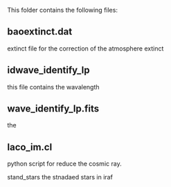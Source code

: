 This folder contains the following files:

baoextinct.dat     
---
extinct file for the correction of the atmosphere extinct              

idwave_identify_lp
---
this file contains the wavalength 


wave_identify_lp.fits
---
the 

laco_im.cl
---
python script for reduce the cosmic ray.

stand_stars
the stnadaed stars in iraf
